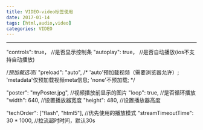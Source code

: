 ```yaml
---
title: VIDEO-video标签使用
date: 2017-01-14
tags: [html,audio,video]
categories: VIDEO
---
```

------

<!-- more -->
"controls": true， //是否显示控制条
"autoplay": true， //是否自动播放(ios不支持自动播放)

/*预加载选项*/
"preload": "auto",
/*
'auto'预加载视频（需要浏览器允许）;
'metadata'仅预加载视频meta信息;
'none'不预加载;
*/

"poster": "myPoster.jpg", //视频播放前显示的图片
"loop": true, //是否循环播放
"width": 640, //设置播放器宽度
"height": 480, //设置播放器高度

"techOrder": ["flash", "html5"], //优先使用的播放模式
"streamTimeoutTime": 30 * 1000, //拉流超时时间，默认30s

